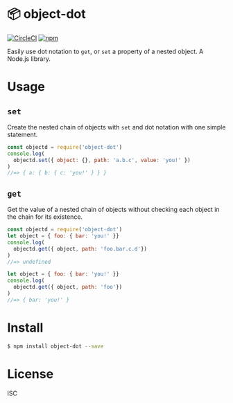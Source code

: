 # 📦 object-dot

[![CircleCI](https://circleci.com/gh/jusx/object-dot.svg?style=svg)](https://circleci.com/gh/jusx/object-dot) [![npm](https://img.shields.io/npm/v/object-dot.svg?style=flat-square)](https://www.npmjs.com/package/object-dot)

Easily use dot notation to `get`, or `set` a property of a nested object. A Node.js library.

# Usage

## `set`

Create the nested chain of objects with `set` and dot notation with one simple statement.

```js
const objectd = require('object-dot')
console.log(
  objectd.set({ object: {}, path: 'a.b.c', value: 'you!' })
)
//=> { a: { b: { c: 'you!' } } }
```

## `get`

Get the value of a nested chain of objects without checking each object in the chain for its existence.

```js
const objectd = require('object-dot')
let object = { foo: { bar: 'you!' }}
console.log(
  objectd.get({ object, path: 'foo.bar.c.d'})
)
//=> undefined

let object = { foo: { bar: 'you!' }}
console.log(
  objectd.get({ object, path: 'foo'})
)
//=> { bar: 'you!' }
```

# Install

```bash
$ npm install object-dot --save
```

# License

ISC
